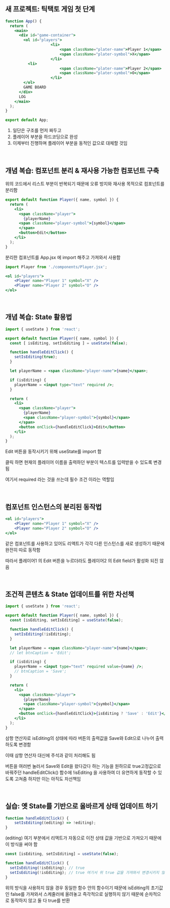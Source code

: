 ## 새 프로젝트: 틱택토 게임 첫 단계

```jsx
function App() {
  return (
    <main>
      <div id="game-container">
        <ol id="players">
					<li>
						<span className="plater-name">Player 1</span>
						<span className="plater-symbol">X</span>
					</li>
          <li>
						<span className="plater-name">Player 2</span>
						<span className="plater-symbol">O</span>
					</li>
        </ol>
        GAME BOARD
      </div>
      LOG
    </main>
  );
}

export default App;
```

1. 일단은 구조를 먼저 짜두고
2. 플레이어 부분을 하드코딩으로 완성
3. 이제부터 진행하며 플레이어 부분을 동적인 값으로 대체할 것임

</br>

## 개념 복습: 컴포넌트 분리 & 재사용 가능한 컴포넌트 구축

위의 코드에서 리스트 부분이 반복되기 때문에 오류 방지와 재사용 목적으로 컴포넌트를 분리함

```jsx
export default function Player({ name, symbol }) {
  return (
    <li>
      <span className="player">
        {playerName}
      <span className="player-symbol">{symbol}</span>
      </span>
      <button>Edit</button>
    </li>
  );
}
```

분리한 컴포넌트를 App.jsx 에 import 해주고 가져와서 사용함

```jsx
import Player from './components/Player.jsx';

<ol id="players">
	<Player name="Player 1" symbol="X" />
	<Player name="Player 2" symbol="O" />
</ol>
```

</br>

## 개념 복습: State 활용법

```jsx
import { useState } from 'react';

export default function Player({ name, symbol }) {
  const [ isEditing, setIsEditing ] = useState(false);

  function handleEditClick() {
    setIsEditing(true);
  }

  let playerName = <span className="player-name">{name}</span>;

  if (isEditing) {
    playerName = <input type="text" required />;
  }

  return (
    <li>
      <span className="player">
        {playerName}
        <span className="player-symbol">{symbol}</span>
      </span>
      <button onClick={handleEditClick}>Edit</button>
    </li>
  );
}
```

Edit 버튼을 동작시키기 위해 useState를 import 함

클릭 하면 현재의 플레이어 이름을 출력하던 부분이 텍스트를 입력받을 수 있도록 변경됨

여기서 required 라는 것을 쓰는데 필수 조건 이라는 역할임

</br>

## 컴포넌트 인스턴스의 분리된 동작법

```jsx
<ol id="players">
	<Player name="Player 1" symbol="X" />
	<Player name="Player 2" symbol="O" />
</ol>
```

같은 컴포넌트를 사용하고 있어도 리액트가 각각 다른 인스턴스를 새로 생성하기 때문에 완전히 따로 동작함

따라서 플레이어1 의 Edit 버튼을 누르더라도 플레이어2 의 Edit field가 활성화 되진 않음

</br>

## 조건적 콘텐츠 & State 업데이트를 위한 차선책

```jsx
import { useState } from 'react';

export default function Player({ name, symbol }) {
  const [isEditing, setIsEditing] = useState(false);

  function handleEditClick() {
    setIsEditing(!isEditing);
  }

  let playerName = <span className="player-name">{name}</span>;
  // let btnCaption = 'Edit';

  if (isEditing) {
    playerName = <input type="text" required value={name} />;
    // btnCaption = 'Save';
  }

  return (
    <li>
      <span className="player">
        {playerName}
        <span className="player-symbol">{symbol}</span>
      </span>
      <button onClick={handleEditClick}>{isEditing ? 'Save' : 'Edit'}</button>
    </li>
  );
}
```

삼항 연산자로 isEditing의 상태에 따라 버튼의 출력값을 Save와 Edit으로 나누어 출력하도록 변경함

이때 삼항 연산자 대신에 주석과 같이 처리해도 됨

버튼을 여러번 눌러서 Save와 Edit을 왔다갔다 하는 기능을 원하므로 true고정값으로 바꿔주던 handleEditClick() 함수에 !isEditing 을 사용하여 더 유연하게 동작할 수 있도록 고쳐줌
하지만 이는 아직도 차선책임

</br>

## 실습: 옛 State를 기반으로 올바르게 상태 업데이트 하기

```jsx
function handleEditClick() {
	setIsEditing((editing) => !editing);
}
```

(editing) 여기 부분에서 리액트가 자동으로 이전 상태 값을 기반으로 가져오기 때문에 이 방식을 써야 함

```jsx
const [isEditing, setIsEditing] = useState(false);

function handleEditClick() {
  setIsEditing(!isEditing); // true
  setIsEditing(!isEditing); // true 여기서 위 true 값을 가져와서 변경시키지 않음
}
```

위의 방식을 사용하지 않을 경우 동일한 함수 안의 함수이기 때문에 isEditing의 초기값인 false를 가져와서 스케줄러에 올려놓고 즉각적으로 실행하지 않기 때문에 순차적으로 동작하지 않고 둘 다 true를 반환
